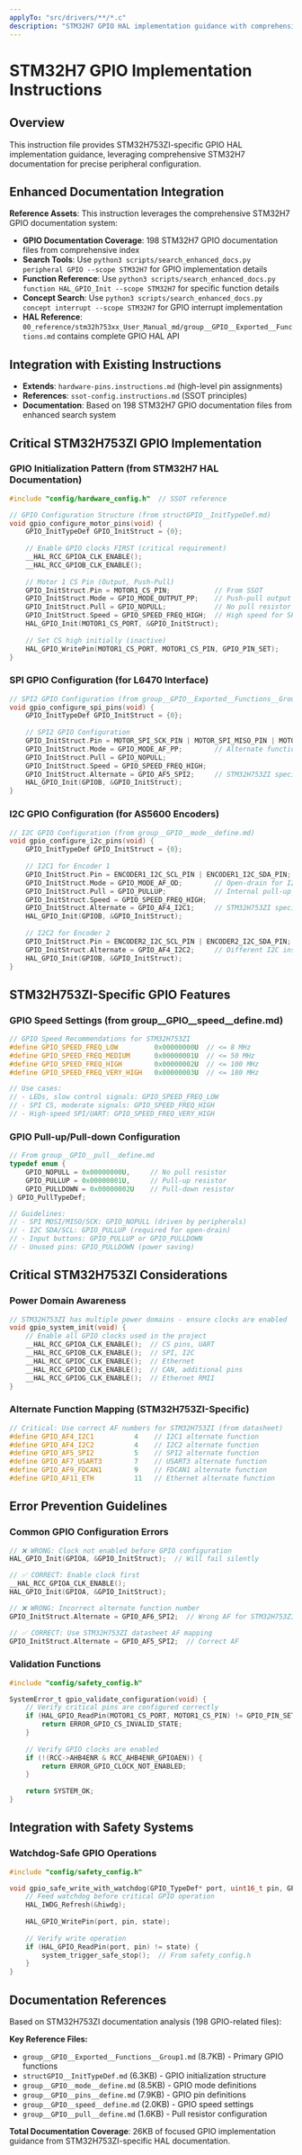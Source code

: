 ```yaml
---
applyTo: "src/drivers/**/*.c"
description: "STM32H7 GPIO HAL implementation guidance with comprehensive documentation references"
---
```


# STM32H7 GPIO Implementation Instructions

## Overview
This instruction file provides STM32H753ZI-specific GPIO HAL implementation guidance, leveraging comprehensive STM32H7 documentation for precise peripheral configuration.

## Enhanced Documentation Integration
**Reference Assets**: This instruction leverages the comprehensive STM32H7 GPIO documentation system:
- **GPIO Documentation Coverage**: 198 STM32H7 GPIO documentation files from comprehensive index
- **Search Tools**: Use `python3 scripts/search_enhanced_docs.py peripheral GPIO --scope STM32H7` for GPIO implementation details
- **Function Reference**: Use `python3 scripts/search_enhanced_docs.py function HAL_GPIO_Init --scope STM32H7` for specific function details
- **Concept Search**: Use `python3 scripts/search_enhanced_docs.py concept interrupt --scope STM32H7` for GPIO interrupt implementation
- **HAL Reference**: `00_reference/stm32h753xx_User_Manual_md/group__GPIO__Exported__Functions.md` contains complete GPIO HAL API

## Integration with Existing Instructions
- **Extends**: `hardware-pins.instructions.md` (high-level pin assignments)
- **References**: `ssot-config.instructions.md` (SSOT principles)
- **Documentation**: Based on 198 STM32H7 GPIO documentation files from enhanced search system

## Critical STM32H753ZI GPIO Implementation

### GPIO Initialization Pattern (from STM32H7 HAL Documentation)
```c
#include "config/hardware_config.h"  // SSOT reference

// GPIO Configuration Structure (from structGPIO__InitTypeDef.md)
void gpio_configure_motor_pins(void) {
    GPIO_InitTypeDef GPIO_InitStruct = {0};
    
    // Enable GPIO clocks FIRST (critical requirement)
    __HAL_RCC_GPIOA_CLK_ENABLE();
    __HAL_RCC_GPIOB_CLK_ENABLE();
    
    // Motor 1 CS Pin (Output, Push-Pull)
    GPIO_InitStruct.Pin = MOTOR1_CS_PIN;           // From SSOT
    GPIO_InitStruct.Mode = GPIO_MODE_OUTPUT_PP;    // Push-pull output
    GPIO_InitStruct.Pull = GPIO_NOPULL;            // No pull resistor
    GPIO_InitStruct.Speed = GPIO_SPEED_FREQ_HIGH;  // High speed for SPI CS
    HAL_GPIO_Init(MOTOR1_CS_PORT, &GPIO_InitStruct);
    
    // Set CS high initially (inactive)
    HAL_GPIO_WritePin(MOTOR1_CS_PORT, MOTOR1_CS_PIN, GPIO_PIN_SET);
}
```

### SPI GPIO Configuration (for L6470 Interface)
```c
// SPI2 GPIO Configuration (from group__GPIO__Exported__Functions__Group1.md)
void gpio_configure_spi_pins(void) {
    GPIO_InitTypeDef GPIO_InitStruct = {0};
    
    // SPI2 GPIO Configuration
    GPIO_InitStruct.Pin = MOTOR_SPI_SCK_PIN | MOTOR_SPI_MISO_PIN | MOTOR_SPI_MOSI_PIN;
    GPIO_InitStruct.Mode = GPIO_MODE_AF_PP;        // Alternate function push-pull
    GPIO_InitStruct.Pull = GPIO_NOPULL;
    GPIO_InitStruct.Speed = GPIO_SPEED_FREQ_HIGH;
    GPIO_InitStruct.Alternate = GPIO_AF5_SPI2;     // STM32H753ZI specific AF
    HAL_GPIO_Init(GPIOB, &GPIO_InitStruct);
}
```

### I2C GPIO Configuration (for AS5600 Encoders)
```c
// I2C GPIO Configuration (from group__GPIO__mode__define.md)
void gpio_configure_i2c_pins(void) {
    GPIO_InitTypeDef GPIO_InitStruct = {0};
    
    // I2C1 for Encoder 1
    GPIO_InitStruct.Pin = ENCODER1_I2C_SCL_PIN | ENCODER1_I2C_SDA_PIN;
    GPIO_InitStruct.Mode = GPIO_MODE_AF_OD;        // Open-drain for I2C
    GPIO_InitStruct.Pull = GPIO_PULLUP;            // Internal pull-up
    GPIO_InitStruct.Speed = GPIO_SPEED_FREQ_HIGH;
    GPIO_InitStruct.Alternate = GPIO_AF4_I2C1;     // STM32H753ZI specific AF
    HAL_GPIO_Init(GPIOB, &GPIO_InitStruct);
    
    // I2C2 for Encoder 2  
    GPIO_InitStruct.Pin = ENCODER2_I2C_SCL_PIN | ENCODER2_I2C_SDA_PIN;
    GPIO_InitStruct.Alternate = GPIO_AF4_I2C2;     // Different I2C instance
    HAL_GPIO_Init(GPIOB, &GPIO_InitStruct);
}
```

## STM32H753ZI-Specific GPIO Features

### GPIO Speed Settings (from group__GPIO__speed__define.md)
```c
// GPIO Speed Recommendations for STM32H753ZI
#define GPIO_SPEED_FREQ_LOW         0x00000000U  // <= 8 MHz
#define GPIO_SPEED_FREQ_MEDIUM      0x00000001U  // <= 50 MHz  
#define GPIO_SPEED_FREQ_HIGH        0x00000002U  // <= 100 MHz
#define GPIO_SPEED_FREQ_VERY_HIGH   0x00000003U  // <= 180 MHz

// Use cases:
// - LEDs, slow control signals: GPIO_SPEED_FREQ_LOW
// - SPI CS, moderate signals: GPIO_SPEED_FREQ_HIGH  
// - High-speed SPI/UART: GPIO_SPEED_FREQ_VERY_HIGH
```

### GPIO Pull-up/Pull-down Configuration
```c
// From group__GPIO__pull__define.md
typedef enum {
    GPIO_NOPULL = 0x00000000U,     // No pull resistor
    GPIO_PULLUP = 0x00000001U,     // Pull-up resistor  
    GPIO_PULLDOWN = 0x00000002U    // Pull-down resistor
} GPIO_PullTypeDef;

// Guidelines:
// - SPI MOSI/MISO/SCK: GPIO_NOPULL (driven by peripherals)
// - I2C SDA/SCL: GPIO_PULLUP (required for open-drain)
// - Input buttons: GPIO_PULLUP or GPIO_PULLDOWN
// - Unused pins: GPIO_PULLDOWN (power saving)
```

## Critical STM32H753ZI Considerations

### Power Domain Awareness
```c
// STM32H753ZI has multiple power domains - ensure clocks are enabled
void gpio_system_init(void) {
    // Enable all GPIO clocks used in the project
    __HAL_RCC_GPIOA_CLK_ENABLE();  // CS pins, UART
    __HAL_RCC_GPIOB_CLK_ENABLE();  // SPI, I2C  
    __HAL_RCC_GPIOC_CLK_ENABLE();  // Ethernet
    __HAL_RCC_GPIOD_CLK_ENABLE();  // CAN, additional pins
    __HAL_RCC_GPIOG_CLK_ENABLE();  // Ethernet RMII
}
```

### Alternate Function Mapping (STM32H753ZI-Specific)
```c
// Critical: Use correct AF numbers for STM32H753ZI (from datasheet)
#define GPIO_AF4_I2C1          4    // I2C1 alternate function
#define GPIO_AF4_I2C2          4    // I2C2 alternate function  
#define GPIO_AF5_SPI2          5    // SPI2 alternate function
#define GPIO_AF7_USART3        7    // USART3 alternate function
#define GPIO_AF9_FDCAN1        9    // FDCAN1 alternate function
#define GPIO_AF11_ETH          11   // Ethernet alternate function
```

## Error Prevention Guidelines

### Common GPIO Configuration Errors
```c
// ❌ WRONG: Clock not enabled before GPIO configuration
HAL_GPIO_Init(GPIOA, &GPIO_InitStruct);  // Will fail silently

// ✅ CORRECT: Enable clock first
__HAL_RCC_GPIOA_CLK_ENABLE();
HAL_GPIO_Init(GPIOA, &GPIO_InitStruct);

// ❌ WRONG: Incorrect alternate function number
GPIO_InitStruct.Alternate = GPIO_AF6_SPI2;  // Wrong AF for STM32H753ZI

// ✅ CORRECT: Use STM32H753ZI datasheet AF mapping  
GPIO_InitStruct.Alternate = GPIO_AF5_SPI2;  // Correct AF
```

### Validation Functions
```c
#include "config/safety_config.h"

SystemError_t gpio_validate_configuration(void) {
    // Verify critical pins are configured correctly
    if (HAL_GPIO_ReadPin(MOTOR1_CS_PORT, MOTOR1_CS_PIN) != GPIO_PIN_SET) {
        return ERROR_GPIO_CS_INVALID_STATE;
    }
    
    // Verify GPIO clocks are enabled
    if (!(RCC->AHB4ENR & RCC_AHB4ENR_GPIOAEN)) {
        return ERROR_GPIO_CLOCK_NOT_ENABLED;
    }
    
    return SYSTEM_OK;
}
```

## Integration with Safety Systems

### Watchdog-Safe GPIO Operations
```c
#include "config/safety_config.h"

void gpio_safe_write_with_watchdog(GPIO_TypeDef* port, uint16_t pin, GPIO_PinState state) {
    // Feed watchdog before critical GPIO operation
    HAL_IWDG_Refresh(&hiwdg);
    
    HAL_GPIO_WritePin(port, pin, state);
    
    // Verify write operation
    if (HAL_GPIO_ReadPin(port, pin) != state) {
        system_trigger_safe_stop();  // From safety_config.h
    }
}
```

## Documentation References
Based on STM32H753ZI documentation analysis (198 GPIO-related files):

**Key Reference Files:**
- `group__GPIO__Exported__Functions__Group1.md` (8.7KB) - Primary GPIO functions
- `structGPIO__InitTypeDef.md` (6.3KB) - GPIO initialization structure
- `group__GPIO__mode__define.md` (8.5KB) - GPIO mode definitions
- `group__GPIO__pins__define.md` (7.9KB) - GPIO pin definitions
- `group__GPIO__speed__define.md` (2.0KB) - GPIO speed settings
- `group__GPIO__pull__define.md` (1.6KB) - Pull resistor configuration

**Total Documentation Coverage**: 26KB of focused GPIO implementation guidance from STM32H753ZI-specific HAL documentation.
